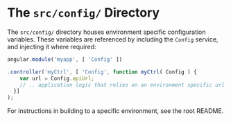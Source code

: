# The `src/config/` Directory

The `src/config/` directory houses environment specific configuration variables.
These variables are referenced by including the `Config` service, and injecting
it where required:

```js
angular.module('myapp', [ 'Config' ])

.controller('myCtrl', [ 'Config', function myCtrl( Config ) {
    var url = Config.apiUrl;
    // .. application logic that relies on an environment specific url ..
  }]
);
```

For instructions in building to a specific environment, see the root README.